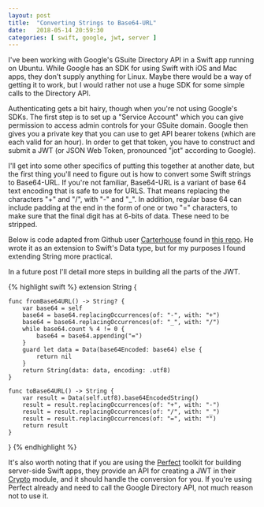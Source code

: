 ```yaml
---
layout: post
title:  "Converting Strings to Base64-URL"
date:   2018-05-14 20:59:30
categories: [ swift, google, jwt, server ]
---
```


I've been working with Google's GSuite Directory API in a Swift app running on Ubuntu. While Google has an SDK for using Swift with iOS and Mac apps, they don't supply anything for Linux. Maybe there would be a way of getting it to work, but I would rather not use a huge SDK for some simple calls to the Directory API.

Authenticating gets a bit hairy, though when you're not using Google's SDKs. The first step is to set up a "Service Account" which you can give permission to access admin controls for your GSuite domain. Google then gives you a private key that you can use to get API bearer tokens (which are each valid for an hour). In order to get that token, you have to construct and submit a JWT (or JSON Web Token, pronounced "jot" according to Google).

I'll get into some other specifics of putting this together at another date, but the first thing you'll need to figure out is how to convert some Swift strings to Base64-URL. If you're not familiar, Base64-URL is a variant of base 64 text encoding that is safe to use for URLS. That means replacing the characters "+" and "/", with "-" and "_". In addition, regular base 64 can include padding at the end in the form of one or two "=" characters, to make sure that the final digit has at 6-bits of data. These need to be stripped.

Below is code adapted from Github user [Carterhouse] found in [this repo]. He wrote it as an extension to Swift's Data type, but for my purposes I found extending String more practical.

In a future post I'll detail more steps in building all the parts of the JWT.

{% highlight swift %}
extension String {
    
    func fromBase64URL() -> String? {
	    var base64 = self
        base64 = base64.replacingOccurrences(of: "-", with: "+")
        base64 = base64.replacingOccurrences(of: "_", with: "/")
        while base64.count % 4 != 0 {
            base64 = base64.appending("=")
        }
        guard let data = Data(base64Encoded: base64) else {
	        return nil
        }
        return String(data: data, encoding: .utf8)
    }
    
    func toBase64URL() -> String {
	    var result = Data(self.utf8).base64EncodedString()
        result = result.replacingOccurrences(of: "+", with: "-")
        result = result.replacingOccurrences(of: "/", with: "_")
        result = result.replacingOccurrences(of: "=", with: "")
        return result
    }
}
{% endhighlight %}


It's also worth noting that if you are using the [Perfect] toolkit for building server-side Swift apps, they provide an API for creating a JWT in their [Crypto] module, and it should handle the conversion for you. If you're using Perfect already and need to call the Google Directory API, not much reason not to use it.

[Carterhouse]: https://github.com/Charterhouse
[this repo]: https://github.com/Charterhouse/base64url-swift
[Perfect]: https://www.perfect.org
[Crypto]: https://www.perfect.org/docs/crypto.html


